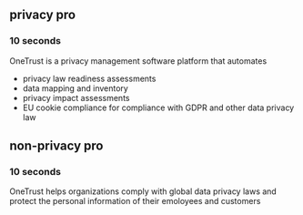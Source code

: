 ## privacy pro
### 10 seconds
OneTrust is a privacy management software platform that automates
* privacy law readiness assessments
* data mapping and inventory
* privacy impact assessments
* EU cookie compliance
for compliance with GDPR and other data privacy law






## non-privacy pro
### 10 seconds 
OneTrust helps organizations comply with global data privacy laws and protect the personal information of their emoloyees and customers


